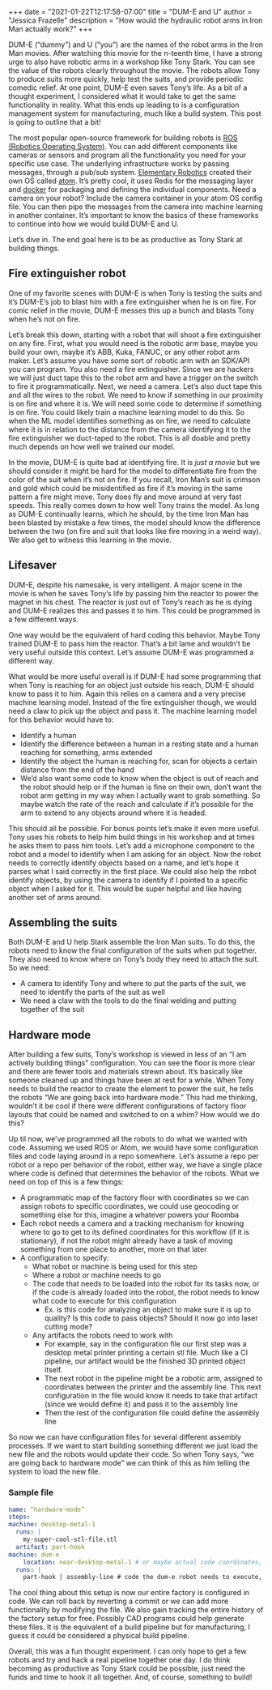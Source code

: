 +++
date = "2021-01-22T12:17:58-07:00"
title = "DUM-E and U"
author = "Jessica Frazelle"
description = "How would the hydraulic robot arms in Iron Man actually work?"
+++

DUM-E (“dummy”) and U (“you”) are the names of the robot arms in the Iron Man movies. After watching this movie for the n-teenth time, I have a strong urge to also have robotic arms in a workshop like Tony Stark. You can see the value of the robots clearly throughout the movie. The robots allow Tony to produce suits more quickly, help test the suits, and provide periodic comedic relief. At one point, DUM-E even saves Tony’s life. As a bit of a thought experiment, I considered what it would take to get the same functionality in reality. What this ends up leading to is a configuration management system for manufacturing, much like a build system. This post is going to outline that a bit!

The most popular open-source framework for building robots is [ROS (Robotics Operating System)](https://www.ros.org/). You can add different components like cameras or sensors and program all the functionality you need for your specific use case. The underlying infrastructure works by passing messages, through a pub/sub system. [Elementary Robotics](https://www.elementaryrobotics.com/) created their own OS called [atom](https://github.com/elementary-robotics/atom). It’s pretty cool, it uses Redis for the messaging layer and [docker](https://atomdocs.io/tutorials.html#camera-element-tutorial) for packaging and defining the individual components. Need a camera on your robot? Include the camera container in your atom OS config file. You can then pipe the messages from the camera into machine learning in another container. It’s important to know the basics of these frameworks to continue into how we would build DUM-E and U.

Let’s dive in. The end goal here is to be as productive as Tony Stark at building things.

## Fire extinguisher robot

One of my favorite scenes with DUM-E is when Tony is testing the suits and it’s DUM-E’s job to blast him with a fire extinguisher when he is on fire. For comic relief in the movie, DUM-E messes this up a bunch and blasts Tony when he’s not on fire. 

Let’s break this down, starting with a robot that will shoot a fire extinguisher on any fire. First, what you would need is the robotic arm base, maybe you build your own, maybe it’s ABB, Kuka, FANUC, or any other robot arm maker. Let’s assume you have some sort of robotic arm with an SDK/API you can program. You also need a fire extinguisher. Since we are hackers we will just duct tape this to the robot arm and have a trigger on the switch to fire it programmatically. Next, we need a camera. Let’s also duct tape this and all the wires to the robot. We need to know if something in our proximity is on fire and where it is. We will need some code to determine if something is on fire. You could likely train a machine learning model to do this. So when the ML model identifies something as on fire, we need to calculate where it is in relation to the distance from the camera identifying it to the fire extinguisher we duct-taped to the robot. This is all doable and pretty much depends on how well we trained our model.

In the movie, DUM-E is quite bad at identifying fire. It is _just a movie_ but we should consider it might be hard for the model to differentiate fire from the color of the suit when it’s not on fire. If you recall, Iron Man’s suit is crimson and gold which could be misidentified as fire if it’s moving in the same pattern a fire might move. Tony does fly and move around at very fast speeds. This really comes down to how well Tony trains the model. As long as DUM-E continually learns, which he should, by the time Iron Man has been blasted by mistake a few times, the model should know the difference between the two (on fire and suit that looks like fire moving in a weird way). We also get to witness this learning in the movie.

## Lifesaver

DUM-E, despite his namesake, is very intelligent. A major scene in the movie is when he saves Tony’s life by passing him the reactor to power the magnet in his chest. The reactor is just out of Tony’s reach as he is dying and DUM-E realizes this and passes it to him. This could be programmed in a few different ways. 

One way would be the equivalent of hard coding this behavior. Maybe Tony trained DUM-E to pass him the reactor. That’s a bit lame and wouldn’t be very useful outside this context. Let’s assume DUM-E was programmed a different way.

What would be more useful overall is if DUM-E had some programming that when Tony is reaching for an object just outside his reach, DUM-E should know to pass it to him. Again this relies on a camera and a very precise machine learning model. Instead of the fire extinguisher though, we would need a claw to pick up the object and pass it. The machine learning model for this behavior would have to:

- Identify a human
- Identify the difference between a human in a resting state and a human reaching for something, arms extended
- Identify the object the human is reaching for, scan for objects a certain distance from the end of the hand
- We’d also want some code to know when the object is out of reach and the robot should help or if the human is fine on their own, don’t want the robot arm getting in my way when I actually want to grab something. So maybe watch the rate of the reach and calculate if it’s possible for the arm to extend to any objects around where it is headed.

This should all be possible. For bonus points let’s make it even more useful. Tony uses his robots to help him build things in his workshop and at times he asks them to pass him tools. Let’s add a microphone component to the robot and a model to identify when I am asking for an object. Now the robot needs to correctly identify objects based on a name, and let’s hope it parses what I said correctly in the first place. We could also help the robot identify objects, by using the camera to identify if I pointed to a specific object when I asked for it. This would be super helpful and like having another set of arms around.

## Assembling the suits

Both DUM-E and U help Stark assemble the Iron Man suits. To do this, the robots need to know the final configuration of the suits when put together. They also need to know where on Tony’s body they need to attach the suit. So we need:

- A camera to identify Tony and where to put the parts of the suit, we need to identify the parts of the suit as well
- We need a claw with the tools to do the final welding and putting together of the suit

## Hardware mode

After building a few suits, Tony’s workshop is viewed in less of an “I am actively building things” configuration. You can see the floor is more clear and there are fewer tools and materials strewn about. It’s basically like someone cleaned up and things have been at rest for a while. When Tony needs to build the reactor to create the element to power the suit, he tells the robots “We are going back into hardware mode.” This had me thinking, wouldn’t it be cool if there were different configurations of factory floor layouts that could be named and switched to on a whim? How would we do this? 

Up til now, we’ve programmed all the robots to do what we wanted with code. Assuming we used ROS or Atom, we would have some configuration files and code laying around in a repo somewhere. Let’s assume a repo per robot or a repo per behavior of the robot, either way, we have a single place where code is defined that determines the behavior of the robots. What we need on top of this is a few things:

- A programmatic map of the factory floor with coordinates so we can assign robots to specific coordinates, we could use geocoding or something else for this, imagine a whatever powers your Roomba
- Each robot needs a camera and a tracking mechanism for knowing where to go to get to its defined coordinates for this workflow (if it is stationary), if not the robot might already have a task of moving something from one place to another, more on that later
- A configuration to specify:
  - What robot or machine is being used for this step
  - Where a robot or machine needs to go
  - The code that needs to be loaded into the robot for its tasks now, or if the code is already loaded into the robot, the robot needs to know what code to execute for this configuration
    - Ex. is this code for analyzing an object to make sure it is up to quality? Is this code to pass objects? Should it now go into laser cutting mode? 
  - Any artifacts the robots need to work with
    - For example, say in the configuration file our first step was a desktop metal printer printing a certain stl file. Much like a CI pipeline, our artifact would be the finished 3D printed object itself.
    - The next robot in the pipeline might be a robotic arm, assigned to coordinates between the printer and the assembly line. This next configuration in the file would know it needs to take that artifact (since we would define it) and pass it to the assembly line
    - Then the rest of the configuration file could define the assembly line

So now we can have configuration files for several different assembly processes. If we want to start building something different we just load the new file and the robots would update their code. So when Tony says, “we are going back to hardware mode” we can think of this as him telling the system to load the new file.

### Sample file

```yaml
name: “hardware-mode”
steps:
machine: desktop-metal-1
  runs: |
    my-super-cool-stl-file.stl
  artifact: part-hook
machine: dum-e
	location: near-desktop-metal-1 # or maybe actual code coordinates, would be nice if there were shortcuts that translated to those
  runs: |
    part-hook | assembly-line # code the dum-e robot needs to execute, or maybe point to the repo where the code is stored
```

The cool thing about this setup is now our entire factory is configured in code. We can roll back by reverting a commit or we can add more functionality by modifying the file. We also gain tracking the entire history of the factory setup for free. Possibly CAD programs could help generate these files. It is the equivalent of a build pipeline but for manufacturing, I guess it could be considered a physical build pipeline.

Overall, this was a fun thought experiment. I can only hope to get a few robots and try and hack a real pipeline together one day. I do think becoming as productive as Tony Stark could be possible, just need the funds and time to hook it all together. And, of course, something to build!

